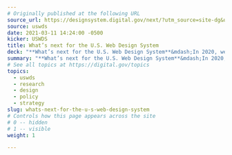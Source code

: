```yaml
---
# Originally published at the following URL
source_url: https://designsystem.digital.gov/next/?utm_source=site-dg&utm_medium=referral&utm_campaign=whats-next-uswds
source: uswds
date: 2021-03-11 14:24:00 -0500
kicker: USWDS
title: What’s next for the U.S. Web Design System
deck: "**What’s next for the U.S. Web Design System**&mdash;In 2020, we brought together researchers, designers, engineers, and policymakers to conduct research across dozens of federal agencies to help support emergency response efforts related to the COVID-19 pandemic. Today we released a new and exciting report and strategy that outlines what’s next for the design system and our community."
summary: "**What’s next for the U.S. Web Design System**&mdash;In 2020, we brought together researchers, designers, engineers, and policymakers to conduct research across dozens of federal agencies to help support emergency response efforts related to the COVID-19 pandemic. Today we released a new and exciting report and strategy that outlines what’s next for the design system and our community."
# See all topics at https://digital.gov/topics
topics:
  - uswds
  - research
  - design
  - policy
  - strategy
slug: whats-next-for-the-u-s-web-design-system
# Controls how this page appears across the site
# 0 -- hidden
# 1 -- visible
weight: 1

---
```


